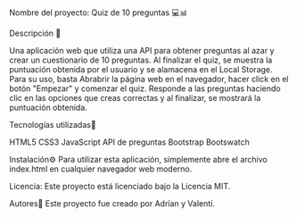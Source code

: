 Nombre del proyecto: Quiz de 10 preguntas 💻📊


Descripción 📝

Una aplicación web que utiliza una API para obtener preguntas al azar y crear un cuestionario de 10 preguntas. Al finalizar el quiz, se muestra la puntuación obtenida por el usuario y se alamacena en el Local Storage.
Para su uso, basta Abrabrir la página web en el navegador, hacer click en el botón "Empezar" y comenzar el quiz. Responde a las preguntas haciendo clic en las opciones que creas correctas y al finalizar, se mostrará la puntuación obtenida.

Tecnologías utilizadas🔧

HTML5
CSS3
JavaScript
API de preguntas
Bootstrap
Bootswatch

Instalación⚙️
Para utilizar esta aplicación, simplemente abre el archivo index.html en cualquier navegador web moderno.


Licencia:
Este proyecto está licenciado bajo la Licencia MIT.

Autores👥
Este proyecto fue creado por Adrían y Valentí.